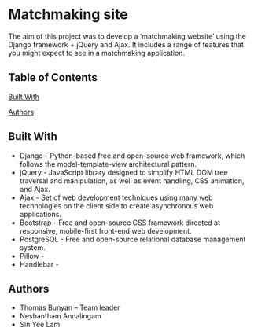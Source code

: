 ﻿# Matchmaking site
The aim of this project was to develop a ‘matchmaking website’ using the Django framework + jQuery and Ajax. It includes a range of features that you might expect to see in a matchmaking application.


## Table of Contents

[Built With](https://github.com/thomasbunyan/matchmaking-site/tree/master#built-with)

[Authors](https://github.com/thomasbunyan/matchmaking-site/tree/master#authors)


## Built With

*	Django - Python-based free and open-source web framework, which follows the model-template-view architectural pattern.
*	jQuery - JavaScript library designed to simplify HTML DOM tree traversal and manipulation, as well as event handling, CSS animation, and Ajax.
*	Ajax - Set of web development techniques using many web technologies on the client side to create asynchronous web applications.
*	Bootstrap - Free and open-source CSS framework directed at responsive, mobile-first front-end web development.
*	PostgreSQL - Free and open-source relational database management system.
*	Pillow - 
*	Handlebar - 

## Authors
*	Thomas Bunyan – Team leader
*	Neshantham Annalingam
*	Sin Yee Lam

